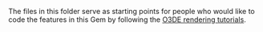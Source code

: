 The files in this folder serve as starting points for people who would like to code the features in this Gem by following the [O3DE rendering tutorials](https://www.o3de.org/docs/learning-guide/tutorials/rendering/).
